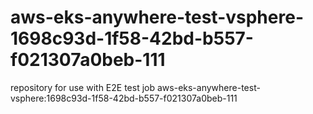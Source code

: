 # aws-eks-anywhere-test-vsphere-1698c93d-1f58-42bd-b557-f021307a0beb-111
repository for use with E2E test job aws-eks-anywhere-test-vsphere:1698c93d-1f58-42bd-b557-f021307a0beb-111
